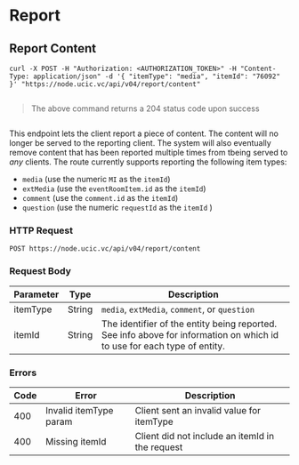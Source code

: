 # Report

## Report Content

```shell
curl -X POST -H "Authorization: <AUTHORIZATION_TOKEN>" -H "Content-Type: application/json" -d '{ "itemType": "media", "itemId": "76092" }' "https://node.ucic.vc/api/v04/report/content"
```
```javascript

```

> The above command returns a 204 status code upon success

```json

```

This endpoint lets the client report a piece of content. The content will no longer be served to the reporting client. The system will also eventually remove content that has been reported multiple times from tbeing served to *any* clients. The route currently supports reporting the following item types: 

- `media` (use the numeric `MI` as the `itemId`)
- `extMedia` (use the `eventRoomItem.id` as the `itemId`)
- `comment` (use the `comment.id` as the `itemId`)
- `question` (use the numeric `requestId` as the `itemId` )

### HTTP Request

`POST https://node.ucic.vc/api/v04/report/content`

### Request Body

| Parameter | Type   | Description                              |
| --------- | ------ | ---------------------------------------- |
| itemType  | String | `media`, `extMedia`, `comment`, or `question` |
| itemId    | String | The identifier of the entity being reported. See info above for information on which id to use for each type of entity. |

### Errors

| Code | Error                  | Description                              |
| ---- | ---------------------- | ---------------------------------------- |
| 400  | Invalid itemType param | Client sent an invalid value for itemType |
| 400  | Missing itemId         | Client did not include an itemId in the request |


